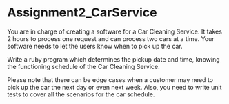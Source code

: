 # Assignment2_CarService
You are in charge of creating a software for a Car Cleaning Service. It takes 2 hours to process one request and can process two cars at a time. Your software needs to let the users know when to pick up the car.

Write a ruby program which determines the pickup date and time, knowing the functioning schedule of the Car Cleaning Service.

Please note that there can be edge cases when a customer may need to pick up the car the next day or even next week.
Also, you need to write unit tests to cover all the scenarios for the car schedule.
